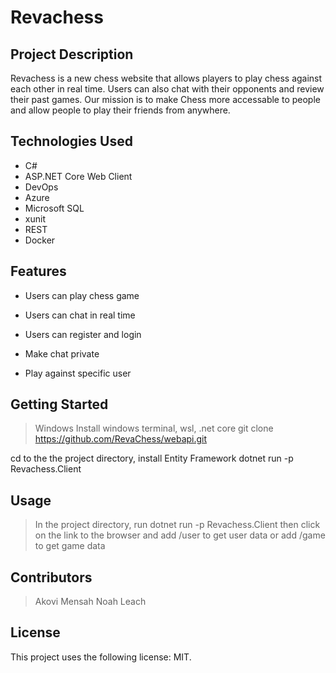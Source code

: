 # Revachess

## Project Description
Revachess is a new chess website that allows players to play chess against each other in real time. Users can also chat with their opponents and review their past games. Our mission is to make Chess more accessable to people and allow people to play their friends from anywhere.

## Technologies Used

* C#
* ASP.NET Core Web Client
* DevOps
* Azure
* Microsoft SQL
* xunit
* REST
* Docker

## Features

* Users can play chess game
* Users can chat in real time
* Users can register and login

* Make chat private
* Play against specific user

## Getting Started

> Windows 
Install windows terminal, wsl, .net core
git clone https://github.com/RevaChess/webapi.git

cd to the the project directory, install Entity Framework
dotnet run -p Revachess.Client

## Usage

> In the project directory, run dotnet run -p Revachess.Client then click on the link to the browser and add /user to get user data or add /game to get game data

## Contributors

> Akovi Mensah
> Noah Leach

## License

This project uses the following license: MIT.

